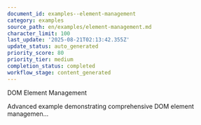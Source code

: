 ```yaml
---
document_id: examples--element-management
category: examples
source_path: en/examples/element-management.md
character_limit: 100
last_update: '2025-08-21T02:13:42.355Z'
update_status: auto_generated
priority_score: 80
priority_tier: medium
completion_status: completed
workflow_stage: content_generated
---
```

DOM Element Management

Advanced example demonstrating comprehensive DOM element managemen...
